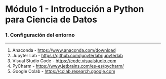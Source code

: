 # Módulo 1 - Introducción a Python para Ciencia de Datos

### 1. Configuración del entorno
___

1. Anaconda - https://www.anaconda.com/download
2. Jupyter Lab - https://github.com/jupyterlab/jupyterlab
3. Visual Studio Code - https://code.visualstudio.com
4. PyCharm - https://www.jetbrains.com/es-es/pycharm/
5. Google Colab - https://colab.research.google.com

